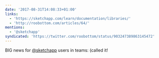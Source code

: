 ```yaml
---
date: '2017-08-31T14:08:33+01:00'
links:
  - 'https://sketchapp.com/learn/documentation/libraries/'
  - 'http://roobottom.com/articles/64/'
mentions:
  - '@sketchapp'
syndicated: 'https://twitter.com/roobottom/status/903247389863145472'
---
```

BIG news for [@sketchapp](https://twitter.com/@sketchapp) users in teams:  (called it! 
